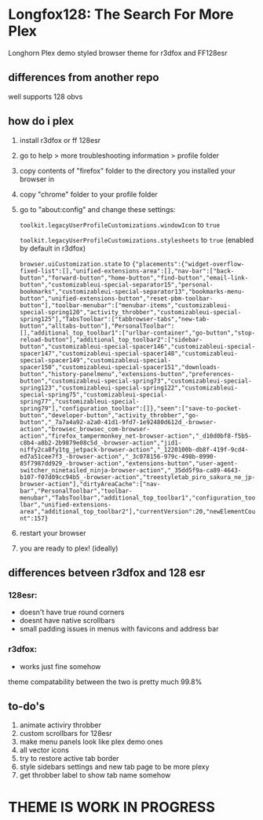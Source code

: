 # Longfox128: The Search For More Plex
Longhorn Plex demo styled browser theme for r3dfox and FF128esr

## differences from another repo

well supports 128 obvs

## how do i plex
1. install r3dfox or ff 128esr
2. go to help > more troubleshooting information > profile folder
3. copy contents of "firefox" folder to the directory you installed your browser in
4. copy "chrome" folder to your profile folder
5. go to "about:config" and change these settings:

    ```toolkit.legacyUserProfileCustomizations.windowIcon``` to ```true```
   
   ```toolkit.legacyUserProfileCustomizations.stylesheets``` to ```true``` (enabled by default in r3dfox)
   
   ```browser.uiCustomization.state``` to ```{"placements":{"widget-overflow-fixed-list":[],"unified-extensions-area":[],"nav-bar":["back-button","forward-button","home-button","find-button","email-link-button","customizableui-special-separator15","personal-bookmarks","customizableui-special-separator13","bookmarks-menu-button","unified-extensions-button","reset-pbm-toolbar-button"],"toolbar-menubar":["menubar-items","customizableui-special-spring120","activity_throbber","customizableui-special-spring125"],"TabsToolbar":["tabbrowser-tabs","new-tab-button","alltabs-button"],"PersonalToolbar":[],"additional_top_toolbar1":["urlbar-container","go-button","stop-reload-button"],"additional_top_toolbar2":["sidebar-button","customizableui-special-spacer146","customizableui-special-spacer147","customizableui-special-spacer148","customizableui-special-spacer149","customizableui-special-spacer150","customizableui-special-spacer151","downloads-button","history-panelmenu","extensions-button","preferences-button","customizableui-special-spring73","customizableui-special-spring123","customizableui-special-spring122","customizableui-special-spring75","customizableui-special-spring77","customizableui-special-spring79"],"configuration_toolbar":[]},"seen":["save-to-pocket-button","developer-button","activity_throbber","go-button","_7a7a4a92-a2a0-41d1-9fd7-1e92480d612d_-browser-action","browsec_browsec_com-browser-action","firefox_tampermonkey_net-browser-action","_d10d0bf8-f5b5-c8b4-a8b2-2b9879e08c5d_-browser-action","jid1-niffy2ca8fy1tg_jetpack-browser-action","_1220100b-db8f-419f-9cd4-ed7a51cee7f3_-browser-action","_3c078156-979c-498b-8990-85f7987dd929_-browser-action","extensions-button","user-agent-switcher_ninetailed_ninja-browser-action","_35dd5f9a-ca89-4643-b107-f07d09cc94b5_-browser-action","treestyletab_piro_sakura_ne_jp-browser-action"],"dirtyAreaCache":["nav-bar","PersonalToolbar","toolbar-menubar","TabsToolbar","additional_top_toolbar1","configuration_toolbar","unified-extensions-area","additional_top_toolbar2"],"currentVersion":20,"newElementCount":157}```
7. restart your browser
8. you are ready to plex! (ideally)

## differences betveen r3dfox and 128 esr
### 128esr:
- doesn't have true round corners 
- doesnt have native scrollbars
- small padding issues in menus with favicons and address bar
### r3dfox:
- works just fine somehow

theme compatability between the two is pretty much 99.8%  

## to-do's
1. animate activiry throbber
2. custom scrollbars for 128esr
3. make menu panels look like plex demo ones
4. all vector icons
5. try to restore active tab border
6. style sidebars settings and new tab page to be more plexy
7. get throbber label to show tab name somehow

# THEME IS WORK IN PROGRESS
